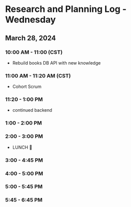 # Research and Planning Log - Wednesday

## March 28, 2024

### 10:00 AM - 11:00 (CST)

- Rebuild books DB  API with new knowledge

### 11:00 AM - 11:20 AM (CST)

- Cohort Scrum

### 11:20 - 1:00 PM

- continued backend

### 1:00 - 2:00 PM

### 2:00 - 3:00 PM

- LUNCH 🍔

### 3:00 - 4:45 PM

### 4:00 - 5:00 PM

### 5:00 - 5:45 PM

### 5:45 - 6:45 PM
